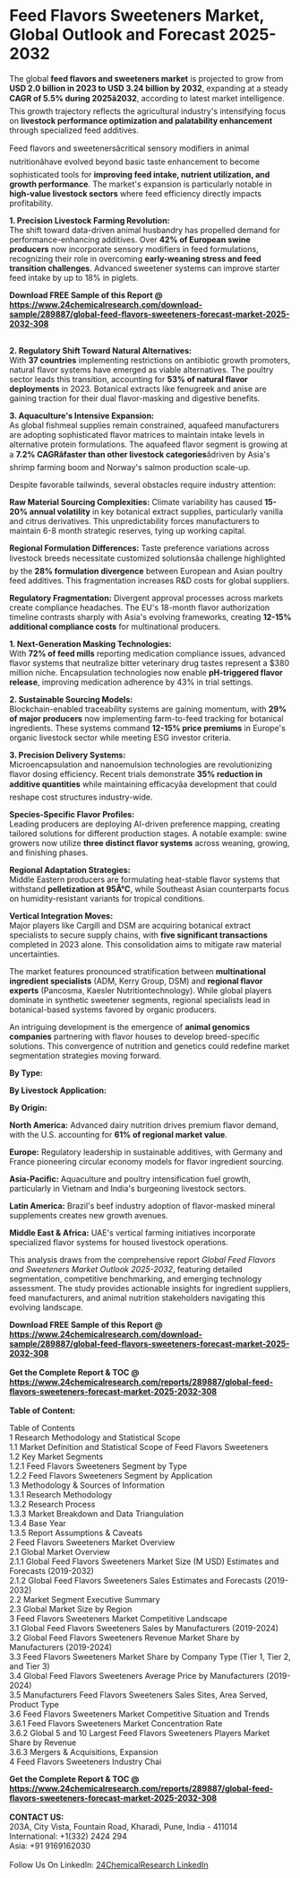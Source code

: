 <h1>Feed Flavors Sweeteners Market, Global Outlook and Forecast 2025-2032</h1><p>The global <strong>feed flavors and sweeteners market</strong> is projected to grow from <strong>USD 2.0 billion in 2023 to USD 3.24 billion by 2032</strong>, expanding at a steady <strong>CAGR of 5.5% during 2025â2032</strong>, according to latest market intelligence. This growth trajectory reflects the agricultural industry's intensifying focus on <strong>livestock performance optimization and palatability enhancement</strong> through specialized feed additives.</p><p>Feed flavors and sweetenersâcritical sensory modifiers in animal nutritionâhave evolved beyond basic taste enhancement to become sophisticated tools for <strong>improving feed intake, nutrient utilization, and growth performance</strong>. The market's expansion is particularly notable in <strong>high-value livestock sectors</strong> where feed efficiency directly impacts profitability.</p><p><strong>1. Precision Livestock Farming Revolution:</strong><br>
The shift toward data-driven animal husbandry has propelled demand for performance-enhancing additives. Over <strong>42% of European swine producers</strong> now incorporate sensory modifiers in feed formulations, recognizing their role in overcoming <strong>early-weaning stress and feed transition challenges</strong>. Advanced sweetener systems can improve starter feed intake by up to 18% in piglets.</p><div><b>Download FREE Sample of this Report @ 
            <a href="https://www.24chemicalresearch.com/download-sample/289887/global-feed-flavors-sweeteners-forecast-market-2025-2032-308">
            https://www.24chemicalresearch.com/download-sample/289887/global-feed-flavors-sweeteners-forecast-market-2025-2032-308</a></b></div><br><p><strong>2. Regulatory Shift Toward Natural Alternatives:</strong><br>
With <strong>37 countries</strong> implementing restrictions on antibiotic growth promoters, natural flavor systems have emerged as viable alternatives. The poultry sector leads this transition, accounting for <strong>53% of natural flavor deployments</strong> in 2023. Botanical extracts like fenugreek and anise are gaining traction for their dual flavor-masking and digestive benefits.</p><p><strong>3. Aquaculture's Intensive Expansion:</strong><br>
As global fishmeal supplies remain constrained, aquafeed manufacturers are adopting sophisticated flavor matrices to maintain intake levels in alternative protein formulations. The aquafeed flavor segment is growing at a <strong>7.2% CAGRâfaster than other livestock categories</strong>âdriven by Asia's shrimp farming boom and Norway's salmon production scale-up.</p><p>Despite favorable tailwinds, several obstacles require industry attention:</p><p><strong>Raw Material Sourcing Complexities:</strong> Climate variability has caused <strong>15-20% annual volatility</strong> in key botanical extract supplies, particularly vanilla and citrus derivatives. This unpredictability forces manufacturers to maintain 6-8 month strategic reserves, tying up working capital.</p><p><strong>Regional Formulation Differences:</strong> Taste preference variations across livestock breeds necessitate customized solutionsâa challenge highlighted by the <strong>28% formulation divergence</strong> between European and Asian poultry feed additives. This fragmentation increases R&amp;D costs for global suppliers.</p><p><strong>Regulatory Fragmentation:</strong> Divergent approval processes across markets create compliance headaches. The EU's 18-month flavor authorization timeline contrasts sharply with Asia's evolving frameworks, creating <strong>12-15% additional compliance costs</strong> for multinational producers.</p><p><strong>1. Next-Generation Masking Technologies:</strong><br>
With <strong>72% of feed mills</strong> reporting medication compliance issues, advanced flavor systems that neutralize bitter veterinary drug tastes represent a $380 million niche. Encapsulation technologies now enable <strong>pH-triggered flavor release</strong>, improving medication adherence by 43% in trial settings.</p><p><strong>2. Sustainable Sourcing Models:</strong><br>
Blockchain-enabled traceability systems are gaining momentum, with <strong>29% of major producers</strong> now implementing farm-to-feed tracking for botanical ingredients. These systems command <strong>12-15% price premiums</strong> in Europe's organic livestock sector while meeting ESG investor criteria.</p><p><strong>3. Precision Delivery Systems:</strong><br>
Microencapsulation and nanoemulsion technologies are revolutionizing flavor dosing efficiency. Recent trials demonstrate <strong>35% reduction in additive quantities</strong> while maintaining efficacyâa development that could reshape cost structures industry-wide.</p><p><strong>Species-Specific Flavor Profiles:</strong><br>
    Leading producers are deploying AI-driven preference mapping, creating tailored solutions for different production stages. A notable example: swine growers now utilize <strong>three distinct flavor systems</strong> across weaning, growing, and finishing phases.</p><p><strong>Regional Adaptation Strategies:</strong><br>
    Middle Eastern producers are formulating heat-stable flavor systems that withstand <strong>pelletization at 95Â°C</strong>, while Southeast Asian counterparts focus on humidity-resistant variants for tropical conditions.</p><p><strong>Vertical Integration Moves:</strong><br>
    Major players like Cargill and DSM are acquiring botanical extract specialists to secure supply chains, with <strong>five significant transactions</strong> completed in 2023 alone. This consolidation aims to mitigate raw material uncertainties.</p><p>The market features pronounced stratification between <strong>multinational ingredient specialists</strong> (ADM, Kerry Group, DSM) and <strong>regional flavor experts</strong> (Pancosma, Kaesler Nutritiontechnology). While global players dominate in synthetic sweetener segments, regional specialists lead in botanical-based systems favored by organic producers.</p><p>An intriguing development is the emergence of <strong>animal genomics companies</strong> partnering with flavor houses to develop breed-specific solutions. This convergence of nutrition and genetics could redefine market segmentation strategies moving forward.</p><p><strong>By Type:</strong></p><p><strong>By Livestock Application:</strong></p><p><strong>By Origin:</strong></p><p><strong>North America:</strong> Advanced dairy nutrition drives premium flavor demand, with the U.S. accounting for <strong>61% of regional market value</strong>.</p><p><strong>Europe:</strong> Regulatory leadership in sustainable additives, with Germany and France pioneering circular economy models for flavor ingredient sourcing.</p><p><strong>Asia-Pacific:</strong> Aquaculture and poultry intensification fuel growth, particularly in Vietnam and India's burgeoning livestock sectors.</p><p><strong>Latin America:</strong> Brazil's beef industry adoption of flavor-masked mineral supplements creates new growth avenues.</p><p><strong>Middle East &amp; Africa:</strong> UAE's vertical farming initiatives incorporate specialized flavor systems for housed livestock operations.</p><p>This analysis draws from the comprehensive report <em>Global Feed Flavors and Sweeteners Market Outlook 2025-2032</em>, featuring detailed segmentation, competitive benchmarking, and emerging technology assessment. The study provides actionable insights for ingredient suppliers, feed manufacturers, and animal nutrition stakeholders navigating this evolving landscape.</p><div><b>Download FREE Sample of this Report @ 
            <a href="https://www.24chemicalresearch.com/download-sample/289887/global-feed-flavors-sweeteners-forecast-market-2025-2032-308">
            https://www.24chemicalresearch.com/download-sample/289887/global-feed-flavors-sweeteners-forecast-market-2025-2032-308</a></b></div><br><div><b>Get the Complete Report & TOC @ 
            <a href="https://www.24chemicalresearch.com/reports/289887/global-feed-flavors-sweeteners-forecast-market-2025-2032-308">
            https://www.24chemicalresearch.com/reports/289887/global-feed-flavors-sweeteners-forecast-market-2025-2032-308</a></b></div><br>
            <b>Table of Content:</b><p>Table of Contents<br />
1 Research Methodology and Statistical Scope<br />
1.1 Market Definition and Statistical Scope of Feed Flavors Sweeteners<br />
1.2 Key Market Segments<br />
1.2.1 Feed Flavors Sweeteners Segment by Type<br />
1.2.2 Feed Flavors Sweeteners Segment by Application<br />
1.3 Methodology & Sources of Information<br />
1.3.1 Research Methodology<br />
1.3.2 Research Process<br />
1.3.3 Market Breakdown and Data Triangulation<br />
1.3.4 Base Year<br />
1.3.5 Report Assumptions & Caveats<br />
2 Feed Flavors Sweeteners Market Overview<br />
2.1 Global Market Overview<br />
2.1.1 Global Feed Flavors Sweeteners Market Size (M USD) Estimates and Forecasts (2019-2032)<br />
2.1.2 Global Feed Flavors Sweeteners Sales Estimates and Forecasts (2019-2032)<br />
2.2 Market Segment Executive Summary<br />
2.3 Global Market Size by Region<br />
3 Feed Flavors Sweeteners Market Competitive Landscape<br />
3.1 Global Feed Flavors Sweeteners Sales by Manufacturers (2019-2024)<br />
3.2 Global Feed Flavors Sweeteners Revenue Market Share by Manufacturers (2019-2024)<br />
3.3 Feed Flavors Sweeteners Market Share by Company Type (Tier 1, Tier 2, and Tier 3)<br />
3.4 Global Feed Flavors Sweeteners Average Price by Manufacturers (2019-2024)<br />
3.5 Manufacturers Feed Flavors Sweeteners Sales Sites, Area Served, Product Type<br />
3.6 Feed Flavors Sweeteners Market Competitive Situation and Trends<br />
3.6.1 Feed Flavors Sweeteners Market Concentration Rate<br />
3.6.2 Global 5 and 10 Largest Feed Flavors Sweeteners Players Market Share by Revenue<br />
3.6.3 Mergers & Acquisitions, Expansion<br />
4 Feed Flavors Sweeteners Industry Chai</p><div><b>Get the Complete Report & TOC @ 
            <a href="https://www.24chemicalresearch.com/reports/289887/global-feed-flavors-sweeteners-forecast-market-2025-2032-308">
            https://www.24chemicalresearch.com/reports/289887/global-feed-flavors-sweeteners-forecast-market-2025-2032-308</a></b></div><br><b>CONTACT US:</b><br>
            203A, City Vista, Fountain Road, Kharadi, Pune, India - 411014<br>
            International: +1(332) 2424 294<br>
            Asia: +91 9169162030 <br><br>
            Follow Us On LinkedIn: <a href="https://www.linkedin.com/company/24chemicalresearch/">24ChemicalResearch LinkedIn</a>
